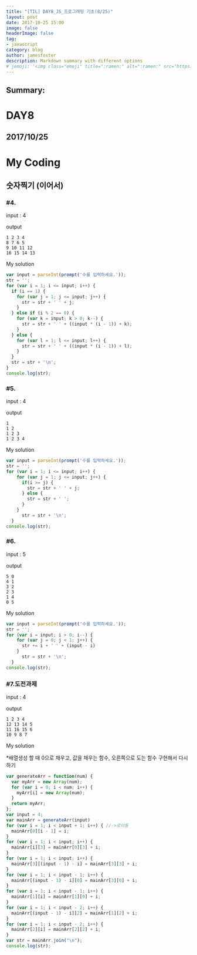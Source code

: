 ```yaml
---
title: "[TIL] DAY8_JS_프로그래밍 기초(8/25)"
layout: post
date: 2017-10-25 15:00
image: false
headerImage: false
tag:
- javascript
category: blog
author: jamesfoster
description: Markdown summary with different options
# jemoji: '<img class="emoji" title=":ramen:" alt=":ramen:" src="https://assets.github.com/images/icons/emoji/unicode/1f35c.png" height="20" width="20" align="absmiddle">'
---
```


## Summary:

# DAY8

## 2017/10/25

# My Coding


## 숫자찍기 (이어서)

### #4.

input : 4

output

```
1 2 3 4
8 7 6 5
9 10 11 12
16 15 14 13
```

My solution

```javascript
var input = parseInt(prompt('수를 입력하세요.'));
str = '';
for (var i = 1; i <= input; i++) {
  if (i == 1) {
    for (var j = 1; j <= input; j++) {
      str = str + ' ' + j;
    }
  } else if (i % 2 == 0) {
    for (var k = input; k > 0; k--) {
      str = str + ' ' + ((input * (i - 1)) + k);
    }
  } else {
    for (var l = 1; l <= input; l++) {
      str = str + ' ' + ((input * (i - 1)) + l);
    }
  }
  str = str + '\n';
}
console.log(str);
```

### #5.

input : 4

output

```
1
1 2
1 2 3
1 2 3 4
```

My solution

```javascript
var input = parseInt(prompt('수를 입력하세요.'));
str = '';
for (var i = 1; i <= input; i++) {
    for (var j = 1; j <= input; j++) {
      if(i >= j) {
        str = str + ' ' + j;
      } else {
        str = str + ' ';
      }
    }
      str = str + '\n';
  }
console.log(str);
```

### #6.

input : 5

output

```
5 0
4 1
3 2
2 3
1 4
0 5
```

My solution

```javascript
var input = parseInt(prompt('수를 입력하세요.'));
str = '';
for (var i = input; i > 0; i--) {
    for (var j = 0; j < 1; j++) {
      str += i + ' ' + (input - i)
    }
      str = str + '\n';
  }
console.log(str);
```

### #7.도전과제

input : 4

output

```
1 2 3 4
12 13 14 5
11 16 15 6
10 9 8 7
```

My solution

  *배열생성 할 때 0으로 채우고, 값을 채우는 함수, 오른쪽으로 도는 함수 구현해서 다시하기

```javascript
var generateArr = function(num) {
  var myArr = new Array(num);
  for (var i = 0; i < num; i++) {
    myArr[i] = new Array(num);
  }
  return myArr;
};
var input = 4;
var mainArr = generateArr(input)
for (var i = 1; i < input + 1; i++) { //->로이동
  mainArr[0][i - 1] = i;
}
for (var i = 1; i < input; i++) {
  mainArr[i][3] = mainArr[0][3] + i;
}
for (var i = 1; i < input; i++) {
  mainArr[3][(input - 1) - i] = mainArr[3][3] + i;
}
for (var i = 1; i < input - 1; i++) {
  mainArr[(input - 1) - i][0] = mainArr[3][0] + i;
}
for (var i = 1; i < input - 1; i++) {
  mainArr[1][i] = mainArr[1][0] + i;
}
for (var i = 1; i < input - 2; i++) {
  mainArr[(input - 1) - i][2] = mainArr[1][2] + i;
}
for (var i = 1; i < input - 2; i++) {
  mainArr[2][i] = mainArr[2][2] + i;
}
var str = mainArr.join("\n");
console.log(str);
```
